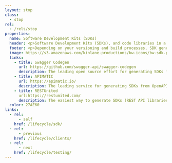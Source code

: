 ```yaml
---
layout: stop
class:
  - stop
rel:
  - /rels/stop  
properties:
  name: Software Development Kits (SDKs)
  header: <p>Software Development Kits (SDKs), and code libraries in a variety of programming languages have always been a hallmark of API operations. Some API pundits feel that SDKs aren't worth the effort to maintain, and keep in development alongside the rest of API operations, while others have done well delivering robust SDKs that span very valuable API stacks--consider the AWS JavaScript SDK as an example. Amidst this debate, SDKs continue to maintain their presence, and even have been evolving to support a more continuous integration (CI) and continuous deployment (CD) approach to delivering APIs and the applications that depend on them.</p><p>Supporting SDKs in a variety of programming languages can be difficult for some API providers. Luckily there is tooling available that help auto-generate SDKs from API definitions, helping make the SDK part of the conversation a little smoother. Of course, it depends on the scope and complexity of your APIs, but increasingly auto-generated SDKs and code as part of a CI/CD process is becoming the normal way of getting things done, whether you are just making them available to your API consumers, or you are actually doing the consuming yourself.</p>
  footer: <p>Depending on your versioning and build processes, SDK generation can be done alongside all the other stops along this life cycle. When you iterate on an API, you simply auto-generate documentation, tests, SDKs, and other aspects of supporting your services. Not all providers I talk with are easily able to jump into the aspect of producing code, as their build processes aren't as streamline, and some of their APIs are too large to expect auto-generated code to perform as expected. However, it is something they are working towards, along with other microservices, and decoupling efforts going on across their teams.</p><p>Once you realize an API definition driven approach to delivering APIs, the line between deployment and SDKs blurs--it is all about generating code from your definitions. Sometimes the code is providing resources, and other times it is consuming them. It just comes down to whether you are deploying code server or client side. Another significant shift I'm seeing in the landscape with SDKs, are things moving beyond just programming languages, and providing platform specific libraries for managing SalesForce, AWS, Docker, and other common components of our operations. Further evolving the notion of what an SDK is and does in 2018.</p>
  image: https://s3.amazonaws.com/kinlane-productions/bw-icons/bw-sdk.png
  links:
    - title: Swagger Codegen
      url: https://github.com/swagger-api/swagger-codegen
      description: The leading open source effort for generating SDKs from OpenAPI.
    - title: APIMATIC
      url: https://apimatic.io/
      description: The leading service for generating SDKs from OpenAPI, and including as part of existing CI/CD efforts.
    - title: RESTUnited
      url:https://restunited.com/
      description: The easiest way to generate SDKs (REST API libraries) in PHP, Python, Ruby, ActionScript (Flash), C#, Android, Objective-C, Scala, and Java.
  color: 27AE60    
links:
  - rel:
      - self
    href: /lifecycle/sdk/
  - rel:
      - previous
    href: /lifecycle/clients/   
  - rel:
      - next
    href: /lifecycle/testing/            
---
```

